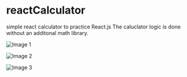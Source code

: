 # reactCalculator

simple react calculator to practice React.js The caluclator logic is done without an additonal math library.

![Image 1]('./images/1.png')

![Image 2]('./images/2.png')

![Image 3]('./images/3.png')
